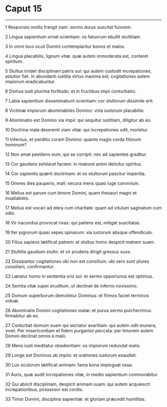 # Caput 15

***

1 Responsio mollis frangit iram: sermo durus suscitat furorem.

2 Lingua sapientium ornat scientiam: os fatuorum ebullit stultitiam.

3 In omni loco oculi Domini contemplantur bonos et malos.

4 Lingua placabilis, lignum vitæ: quæ autem immoderata est, conteret spiritum.

5 Stultus irridet disciplinam patris sui: qui autem custodit increpationes, astutior fiet. In abundanti iustitia virtus maxima est: cogitationes autem impiorum eradicabuntur.

6 Domus iusti plurima fortitudo: et in fructibus impii conturbatio.

7 Labia sapientium disseminabunt scientiam: cor stultorum dissimile erit.

8 Victimæ impiorum abominabiles Domino: vota iustorum placabilia:

9 Abominatio est Domino via impii: qui sequitur iustitiam, diligitur ab eo.

10 Doctrina mala deserenti viam vitæ: qui increpationes odit, morietur.

11 Infernus, et perditio coram Domino: quanto magis corda filiorum hominum?

12 Non amat pestilens eum, qui se corripit: nec ad sapientes graditur.

13 Cor gaudens exhilarat faciem: in mœrore animi deiicitur spiritus.

14 Cor sapientis quærit doctrinam: et os stultorum pascitur imperitia.

15 Omnes dies pauperis, mali: secura mens quasi iuge convivium.

16 Melius est parum cum timore Domini, quam thesauri magni et insatiabiles.

17 Melius est vocari ad olera cum charitate: quam ad vitulum saginatum cum odio.

18 Vir iracundus provocat rixas: qui patiens est, mitigat suscitatas.

19 Iter pigrorum quasi sepes spinarum: via iustorum absque offendiculo.

20 Filius sapiens lætificat patrem: et stultus homo despicit matrem suam.

21 Stultitia gaudium stulto: et vir prudens dirigit gressus suos.

22 Dissipantur cogitationes ubi non est consilium: ubi vero sunt plures consiliarii, confirmantur.

23 Lætatur homo in sententia oris sui: et sermo opportunus est optimus.

24 Semita vitæ super eruditum, ut declinet de inferno novissimo.

25 Domum superborum demolietur Dominus: et firmos faciet terminos viduæ.

26 Abominatio Domini cogitationes malæ: et purus sermo pulcherrimus firmabitur ab eo.

27 Conturbat domum suam qui sectatur avaritiam: qui autem odit munera, vivet. Per misericordiam et fidem purgantur peccata: per timorem autem Domini declinat omnis a malo.

28 Mens iusti meditatur obedientiam: os impiorum redundat malis.

29 Longe est Dominus ab impiis: et orationes iustorum exaudiet.

30 Lux oculorum lætificat animam: fama bona impinguat ossa.

31 Auris, quæ audit increpationes vitæ, in medio sapientium commorabitur.

32 Qui abiicit disciplinam, despicit animam suam: qui autem acquiescit increpationibus, possessor est cordis.

33 Timor Domini, disciplina sapientiæ: et gloriam præcedit humilitas.

